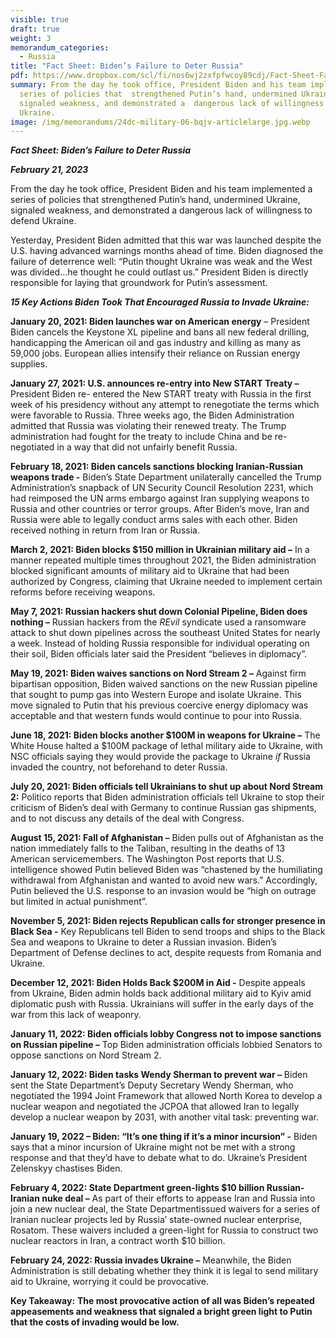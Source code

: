 ```yaml
---
visible: true
draft: true
weight: 3
memorandum_categories:
  - Russia
title: "Fact Sheet: Biden’s Failure to Deter Russia"
pdf: https://www.dropbox.com/scl/fi/nos6wj2zxfpfwcoy89cdj/Fact-Sheet-Failure-to-Deter-Russia.pdf?rlkey=nbqq2q5rsm10tjslhros5jvl3&dl=0
summary: From the day he took office, President Biden and his team implemented a
  series of policies that  strengthened Putin’s hand, undermined Ukraine,
  signaled weakness, and demonstrated a  dangerous lack of willingness to defend
  Ukraine.
image: /img/memorandums/24dc-military-06-bqjv-articlelarge.jpg.webp
---
```

***Fact Sheet: Biden’s Failure to Deter Russia***

***February 21, 2023***

From the day he took office, President Biden and his team implemented a series of policies that strengthened Putin’s hand, undermined Ukraine, signaled weakness, and demonstrated a dangerous lack of willingness to defend Ukraine. 

Yesterday, President Biden admitted that this war was launched despite the U.S. having advanced warnings months ahead of time. Biden diagnosed the failure of deterrence well: “Putin thought Ukraine was weak and the West was divided…he thought he could outlast us.” President Biden is directly responsible for laying that groundwork for Putin’s assessment.



***15 Key Actions Biden Took That Encouraged Russia to Invade Ukraine:***

**January 20, 2021: Biden launches war on American energy** – President Biden cancels the Keystone XL pipeline and bans all new federal drilling, handicapping the American oil and gas industry and killing as many as 59,000 jobs. European allies intensify their reliance on Russian energy supplies.

**January 27, 2021: U.S. announces re-entry into New START Treaty –** President Biden re- entered the New START treaty with Russia in the first week of his presidency without any attempt to renegotiate the terms which were favorable to Russia. Three weeks ago, the Biden Administration admitted that Russia was violating their renewed treaty. The Trump administration had fought for the treaty to include China and be re-negotiated in a way that did not unfairly benefit Russia.

**February 18, 2021: Biden cancels sanctions blocking Iranian-Russian weapons trade -** Biden’s State Department unilaterally cancelled the Trump Administration’s snapback of UN Security Council Resolution 2231, which had reimposed the UN arms embargo against Iran supplying weapons to Russia and other countries or terror groups. After Biden’s move, Iran and Russia were able to legally conduct arms sales with each other. Biden received nothing in return from Iran or Russia.

**March 2, 2021: Biden blocks $150 million in Ukrainian military aid –** In a manner repeated multiple times throughout 2021, the Biden administration blocked significant amounts of military aid to Ukraine that had been authorized by Congress, claiming that Ukraine needed to implement certain reforms before receiving weapons.

**May 7, 2021: Russian hackers shut down Colonial Pipeline, Biden does nothing –** Russian hackers from the *REvil* syndicate used a ransomware attack to shut down pipelines across the southeast United States for nearly a week. Instead of holding Russia responsible for individual  operating on their soil, Biden officials later said the President “believes in diplomacy”.

**May 19, 2021: Biden waives sanctions on Nord Stream 2 –** Against firm bipartisan opposition, Biden waived sanctions on the new Russian pipeline that sought to pump gas into Western Europe and isolate Ukraine. This move signaled to Putin that his previous coercive energy diplomacy was acceptable and that western funds would continue to pour into Russia.

**June 18, 2021: Biden blocks another $100M in weapons for Ukraine –** The White House halted a $100M package of lethal military aide to Ukraine, with NSC officials saying they would provide the package to Ukraine *if* Russia invaded the country, not beforehand to deter Russia.

**July 20, 2021: Biden officials tell Ukrainians to shut up about Nord Stream 2:** Politico reports that Biden administration officials tell Ukraine to stop their criticism of Biden’s deal with Germany to continue Russian gas shipments, and to not discuss any details of the deal with Congress.

**August 15, 2021: Fall of Afghanistan –** Biden pulls out of Afghanistan as the nation immediately falls to the Taliban, resulting in the deaths of 13 American servicemembers. The Washington Post reports that U.S. intelligence showed Putin believed Biden was “chastened by the humiliating withdrawal from Afghanistan and wanted to avoid new wars.” Accordingly, Putin believed the U.S. response to an invasion would be “high on outrage but limited in actual punishment”.

**November 5, 2021: Biden rejects Republican calls for stronger presence in Black Sea -** Key Republicans tell Biden to send troops and ships to the Black Sea and weapons to Ukraine to deter a Russian invasion. Biden’s Department of Defense declines to act, despite requests from Romania and Ukraine.

**December 12, 2021: Biden Holds Back $200M in Aid -** Despite appeals from Ukraine, Biden admin holds back additional military aid to Kyiv amid diplomatic push with Russia. Ukrainians will suffer in the early days of the war from this lack of weaponry.

**January 11, 2022: Biden officials lobby Congress not to impose sanctions on Russian pipeline –** Top Biden administration officials lobbied Senators to oppose sanctions on Nord Stream 2.

**January 12, 2022: Biden tasks Wendy Sherman to prevent war –** Biden sent the State Department’s Deputy Secretary Wendy Sherman, who negotiated the 1994 Joint Framework that allowed North Korea to develop a nuclear weapon and negotiated the JCPOA that allowed Iran to legally develop a nuclear weapon by 2031, with another vital task: preventing war.

**January 19, 2022 – Biden: “It’s one thing if it’s a minor incursion” -** Biden says that a minor incursion of Ukraine might not be met with a strong response and that they’d have to debate what to do. Ukraine’s President Zelenskyy chastises Biden.

**February 4, 2022: State Department green-lights $10 billion Russian-Iranian nuke deal –** As part of their efforts to appease Iran and Russia into join a new nuclear deal, the State Departmentissued waivers for a series of Iranian nuclear projects led by Russia’ state-owned nuclear enterprise, Rosatom. These waivers included a green-light for Russia to construct two nuclear reactors in Iran, a contract worth $10 billion.

**February 24, 2022: Russia invades Ukraine –** Meanwhile, the Biden Administration is still debating whether they think it is legal to send military aid to Ukraine, worrying it could be provocative.



**Key Takeaway:** **The most provocative action of all was Biden’s repeated appeasements and weakness that signaled a bright green light to Putin that the costs of invading would be low.**